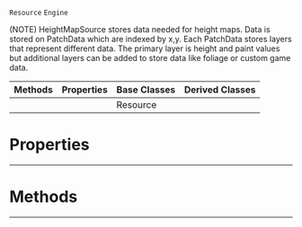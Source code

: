  `Resource` `Engine`



(NOTE) HeightMapSource stores data needed for height maps. Data is stored on PatchData which are indexed by x,y. Each PatchData stores layers that represent different data. The primary layer is height and paint values but additional layers can be added to store data like foliage or custom game data.

|Methods|Properties|Base Classes|Derived Classes|
|---|---|---|---|
| | |Resource| |


 #  Properties


---  
 #  Methods


---  
 
  
  
  
  
  
  
  

 